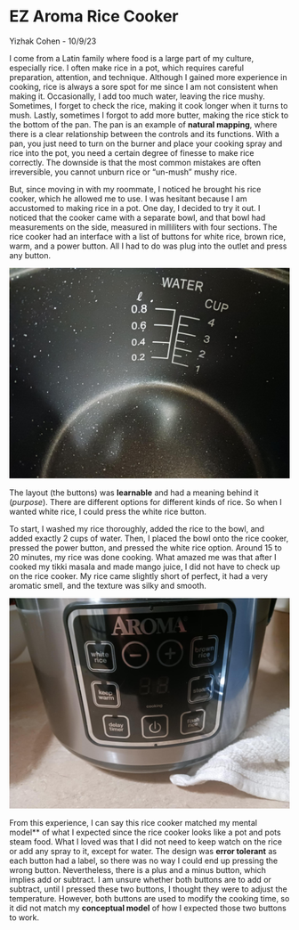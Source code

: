 # EZ Aroma Rice Cooker
Yizhak Cohen - 10/9/23 

I come from a Latin family where food is a large part of my culture, especially rice. I often make rice in a pot, which requires careful preparation, attention, and technique. Although I gained more experience in cooking, rice is always a sore spot for me since I am not consistent when making it. Occasionally, I add too much water, leaving the rice mushy. Sometimes, I forget to check the rice, making it cook longer when it turns to mush. Lastly, sometimes I forgot to add more butter, making the rice stick to the bottom of the pan. The pan is an example of **natural mapping**, where there is a clear relationship between the controls and its functions. With a pan, you just need to turn on the burner and place your cooking spray and rice into the pot, you need a certain degree of finesse to make rice correctly. The downside is that the most common mistakes are often irreversible, you cannot unburn rice or “un-mush” mushy rice. 

But, since moving in with my roommate, I noticed he brought his rice cooker, which he allowed me to use. I was hesitant because I am accustomed to making rice in a pot. One day, I decided to try it out. I noticed that the cooker came with a separate bowl, and that bowl had measurements on the side, measured in milliliters with four sections. The rice cooker had an interface with a list of buttons for white rice, brown rice, warm, and a power button. All I had to do was plug into the outlet and press any button.

<img alt="Bowl" src="../assets/bowl.jpg"/>

The layout (the buttons) was **learnable** and had a meaning behind it (*purpose*). There are different options for different kinds of rice. So when I wanted white rice, I could press the white rice button.

To start, I washed my rice thoroughly, added the rice to the bowl, and added exactly 2 cups of water. Then, I placed the bowl onto the rice cooker, pressed the power button, and pressed the white rice option. Around 15 to 20 minutes, my rice was done cooking. What amazed me was that after I cooked my tikki masala and made mango juice, I did not have to check up on the rice cooker. My rice came slightly short of perfect, it had a very aromatic smell, and the texture was silky and smooth.

<img alt="Buttons" src="../assets/cooker_buttons.jpg"/>

From this experience, I can say this rice cooker matched my mental model** of what I expected since the rice cooker looks like a pot and pots steam food.  What I loved was that I did not need to keep watch on the rice or add any spray to it, except for water. The design was **error tolerant** as each button had a label, so there was no way I could end up pressing the wrong button. Nevertheless, there is a plus and a minus button, which implies add or subtract. I am unsure whether both buttons are to add or subtract, until I pressed these two buttons, I thought they were to adjust the temperature. However, both buttons are used to modify the cooking time, so it did not match my **conceptual model** of how I expected those two buttons to work.
